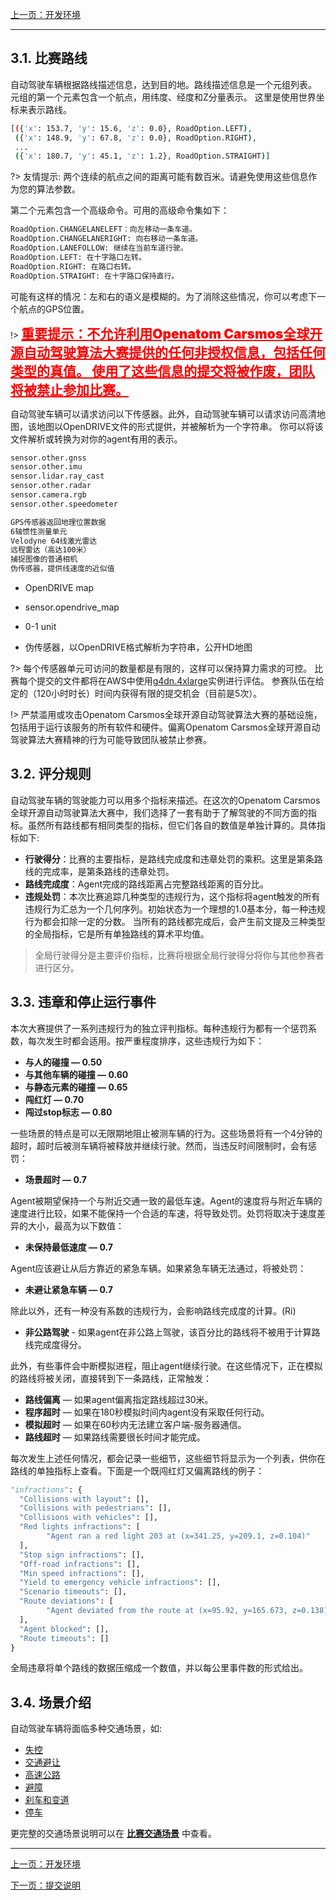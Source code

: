 [上一页：开发环境](install.md)

---

## 3.1. 比赛路线
自动驾驶车辆根据路线描述信息，达到目的地。路线描述信息是一个元组列表。 元组的第一个元素包含一个航点，用纬度、经度和Z分量表示。 这里是使用世界坐标来表示路线。
```bash
[({'x': 153.7, 'y': 15.6, 'z': 0.0}, RoadOption.LEFT),
 ({'x': 148.9, 'y': 67.8, 'z': 0.0}, RoadOption.RIGHT),
 ...
 ({'x': 180.7, 'y': 45.1, 'z': 1.2}, RoadOption.STRAIGHT)]
 ```
?> 友情提示: 两个连续的航点之间的距离可能有数百米。请避免使用这些信息作为您的算法参数。

第二个元素包含一个高级命令。可用的高级命令集如下：

```python
RoadOption.CHANGELANELEFT：向左移动一条车道。
RoadOption.CHANGELANERIGHT: 向右移动一条车道。
RoadOption.LANEFOLLOW: 继续在当前车道行驶。
RoadOption.LEFT: 在十字路口左转。
RoadOption.RIGHT: 在路口右转。
RoadOption.STRAIGHT: 在十字路口保持直行。
```

可能有这样的情况：左和右的语义是模糊的。为了消除这些情况，你可以考虑下一个航点的GPS位置。

!> <span style="color: red; font-weight: 1000; font-size: 150%; text-underline-position: below; text-decoration: underline;">重要提示：不允许利用Openatom Carsmos全球开源自动驾驶算法大赛提供的任何非授权信息，包括任何类型的真值。 使用了这些信息的提交将被作废，团队将被禁止参加比赛。</span>


自动驾驶车辆可以请求访问以下传感器。此外，自动驾驶车辆可以请求访问高清地图，该地图以OpenDRIVE文件的形式提供，并被解析为一个字符串。
你可以将该文件解析或转换为对你的agent有用的表示。

```python
sensor.other.gnss
sensor.other.imu
sensor.lidar.ray_cast
sensor.other.radar
sensor.camera.rgb
sensor.other.speedometer
```

```bash
GPS传感器返回地理位置数据
6轴惯性测量单元
Velodyne 64线激光雷达
远程雷达（高达100米）
捕捉图像的普通相机
伪传感器，提供线速度的近似值
```

- OpenDRIVE map

- sensor.opendrive_map

- 0-1 unit

- 伪传感器，以OpenDRIVE格式解析为字符串，公开HD地图


?> 每个传感器单元可访问的数量都是有限的，这样可以保持算力需求的可控。 比赛每个提交的文件都将在AWS中使用[g4dn.4xlarge](https://aws.amazon.com/cn/ec2/instance-types/g4/?nc1=h_ls)实例进行评估。
参赛队伍在给定的（120小时时长）时间内获得有限的提交机会（目前是5次）。

!> 严禁滥用或攻击Openatom Carsmos全球开源自动驾驶算法大赛的基础设施，包括用于运行该服务的所有软件和硬件。偏离Openatom Carsmos全球开源自动驾驶算法大赛精神的行为可能导致团队被禁止参赛。

## 3.2. 评分规则
自动驾驶车辆的驾驶能力可以用多个指标来描述。在这次的Openatom Carsmos全球开源自动驾驶算法大赛中，我们选择了一套有助于了解驾驶的不同方面的指标。虽然所有路线都有相同类型的指标，但它们各自的数值是单独计算的。具体指标如下:
- **行驶得分**：比赛的主要指标，是路线完成度和违章处罚的乘积。这里是第条路线的完成率，是第条路线的违章处罚。
- **路线完成度**：Agent完成的路线距离占完整路线距离的百分比。
- **违规处罚**：本次比赛追踪几种类型的违规行为，这个指标将agent触发的所有违规行为汇总为一个几何序列。初始状态为一个理想的1.0基本分，每一种违规行为都会扣除一定的分数。
当所有的路线都完成后，会产生前文提及三种类型的全局指标，它是所有单独路线的算术平均值。
>全局行驶得分是主要评价指标，比赛将根据全局行驶得分将你与其他参赛者进行区分。

## 3.3. 违章和停止运行事件
本次大赛提供了一系列违规行为的独立评判指标。每种违规行为都有一个惩罚系数，每次发生时都会适用。按严重程度排序，这些违规行为如下：
- **与人的碰撞 — 0.50**
- **与其他车辆的碰撞 — 0.60**
- **与静态元素的碰撞 — 0.65**
- **闯红灯 — 0.70**
- **闯过stop标志 — 0.80**

一些场景的特点是可以无限期地阻止被测车辆的行为。这些场景将有一个4分钟的超时，超时后被测车辆将被释放并继续行驶。然而，当违反时间限制时，会有惩罚：
- **场景超时 — 0.7**
  
Agent被期望保持一个与附近交通一致的最低车速。Agent的速度将与附近车辆的速度进行比较，如果不能保持一个合适的车速，将导致处罚。处罚将取决于速度差异的大小，最高为以下数值：
- **未保持最低速度 — 0.7**

Agent应该避让从后方靠近的紧急车辆。如果紧急车辆无法通过，将被处罚：
- **未避让紧急车辆 — 0.7**

除此以外，还有一种没有系数的违规行为，会影响路线完成度的计算。(Ri)
- **非公路驾驶** - 如果agent在非公路上驾驶，该百分比的路线将不被用于计算路线完成度得分。

此外，有些事件会中断模拟进程，阻止agent继续行驶。在这些情况下，正在模拟的路线将被关闭，直接转到下一条路线，正常触发：
- **路线偏离** — 如果agent偏离指定路线超过30米。
- **程序超时** — 如果在180秒模拟时间内agent没有采取任何行动。
- **模拟超时** — 如果在60秒内无法建立客户端-服务器通信。
- **路线超时** — 如果路线需要很长时间才能完成。

每次发生上述任何情况，都会记录一些细节，这些细节将显示为一个列表，供你在路线的单独指标上查看。下面是一个既闯红灯又偏离路线的例子：

```python
"infractions": {
  "Collisions with layout": [],
  "Collisions with pedestrians": [],
  "Collisions with vehicles": [],
  "Red lights infractions": [
        "Agent ran a red light 203 at (x=341.25, y=209.1, z=0.104)"
  ],
  "Stop sign infractions": [],
  "Off-road infractions": [],
  "Min speed infractions": [],
  "Yield to emergency vehicle infractions": [],
  "Scenario timeouts": [],
  "Route deviations": [
        "Agent deviated from the route at (x=95.92, y=165.673, z=0.138)"
  ],
  "Agent blocked": [],
  "Route timeouts": []
}
```
全局违章将单个路线的数据压缩成一个数值，并以每公里事件数的形式给出。

## 3.4. 场景介绍
自动驾驶车辆将面临多种交通场景，如:
- [失控](scenarios?id=_1失控)
- [交通避让](scenarios?id=_2交通避让)
- [高速公路](scenarios?id=_3高速公路)
- [避障](scenarios?id=_4避开障碍物)
- [刹车和变道](scenarios?id=_5刹车和变道)
- [停车](scenarios?id=_5停车)

更完整的交通场景说明可以在 [**比赛交通场景**](scenarios.md) 中查看。

---

[上一页：开发环境](install.md)

[下一页：提交说明](submit.md)